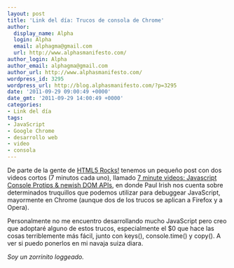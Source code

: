 ```yaml
---
layout: post
title: 'Link del día: Trucos de consola de Chrome'
author:
  display_name: Alpha
  login: Alpha
  email: alphagma@gmail.com
  url: http://www.alphasmanifesto.com/
author_login: Alpha
author_email: alphagma@gmail.com
author_url: http://www.alphasmanifesto.com/
wordpress_id: 3295
wordpress_url: http://blog.alphasmanifesto.com/?p=3295
date: '2011-09-29 09:00:49 +0000'
date_gmt: '2011-09-29 14:00:49 +0000'
categories:
- Link del día
tags:
- JavaScript
- Google Chrome
- desarrollo web
- video
- consola
---
```


De parte de la gente de [HTML5 Rocks!](http://updates.html5rocks.com) tenemos un pequeño post con dos videos cortos (7 minutos cada uno), llamado [7 minute videos: Javascript Console Protips &amp; newish DOM APIs](http://updates.html5rocks.com/2011/09/7-minute-videos-Javascript-Console-Protips-newish-DOM-APIs), en donde Paul Irish nos cuenta sobre determinados truquillos que podemos utilizar para debuggear JavaScript, mayormente en Chrome (aunque dos de los trucos se aplican a Firefox y a Opera).

Personalmente no me encuentro desarrollando mucho JavaScript pero creo que adoptaré alguno de estos trucos, especialmente el $0 que hace las cosas terriblemente más fácil, junto con keys(), console.time() y copy(). A ver si puedo ponerlos en mi navaja suiza diara.

_Soy un zorrinito loggeado._
